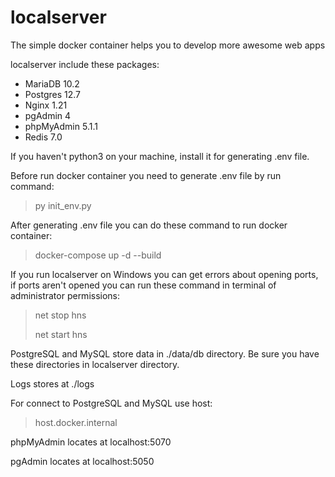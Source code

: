 # localserver
The simple docker container helps you to develop more awesome web apps

localserver include these packages:
* MariaDB 10.2
* Postgres 12.7
* Nginx 1.21
* pgAdmin 4
* phpMyAdmin 5.1.1
* Redis 7.0

If you haven't python3 on your machine, install it for generating .env file.

Before run docker container you need to generate .env file by run command:
> py init_env.py

After generating .env file you can do these command to run docker container:
> docker-compose up -d --build

If you run localserver on Windows you can get errors about opening ports, if ports aren't opened you can run these command in terminal of administrator permissions:
> net stop hns
> 
> net start hns

PostgreSQL and MySQL store data in ./data/db directory.
Be sure you have these directories in localserver directory.

Logs stores at ./logs

For connect to PostgreSQL and MySQL use host:
> host.docker.internal

phpMyAdmin locates at localhost:5070

pgAdmin locates at localhost:5050